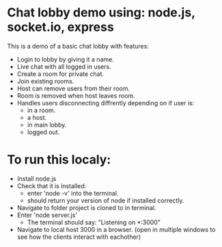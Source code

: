 # Chat lobby demo using: node.js, socket.io, express 

This is a demo of a basic chat lobby with features:
  - Login to lobby by giving it a name.
  - Live chat with all logged in users.
  - Create a room for private chat.
  - Join existing rooms.
  - Host can remove users from their room.
  - Room is removed when host leaves room.
  - Handles users disconnecting diffrently depending on if user is:
      - in a room.
      - a host.
      - in main lobby.
      - logged out.

# To run this localy:
  - Install node.js
  - Check that it is installed:
      - enter 'node -v' into the terminal. 
      - should return your version of node if installed correctly.
  - Navigate to folder project is cloned to in terminal.
  - Enter 'node server.js'
      - The terminal should say: "Listening on *:3000"
  - Navigate to local host 3000 in a browser. (open in multiple windows to see how the clients interact with eachother)
